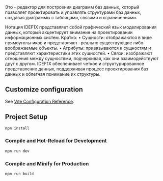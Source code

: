 Это - редактор для построения диаграмм баз данных, который позволяет проектировать и управлять структурами баз данных, создавая диаграммы с таблицами, связями и ограничениями.

Нотация IDEF1X представляет собой графический язык моделирования данных, который акцентирует внимание на проектировании информационных систем. Кратко:
•	Сущности: отображаются в виде прямоугольников и представляют –реально существующие либо воображаемые объекты.
•	Атрибуты: привязываются к сущностям и представляют характеристики этих сущностей.
•	Связи: изображают отношения между сущностями, подчеркивая, как они взаимодействуют друг с другом.
IDEF1X обеспечивает четкое и структурированное представление данных, поддерживая процесс проектирования баз данных и облегчая понимание их структуры. 



## Customize configuration

See [Vite Configuration Reference](https://vitejs.dev/config/).

## Project Setup

```sh
npm install
```

### Compile and Hot-Reload for Development

```sh
npm run dev
```

### Compile and Minify for Production

```sh
npm run build
```
